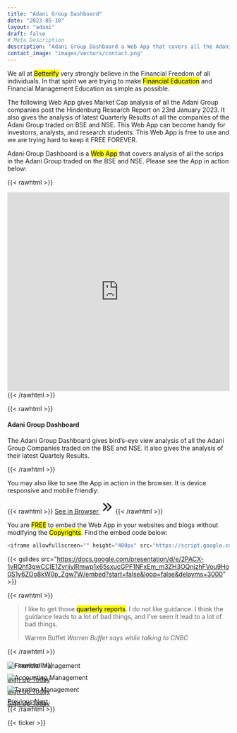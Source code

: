 ```yaml
---
title: "Adani Group Dashboard"
date: "2023-05-10"
layout: "adani"
draft: false
# Meta Description
description: "Adani Group Dashboard a Web App that covers all the Adani Group scrips traded on the BSE and NSE. It gives the Market Cap analysis of the group companies post the Hindenburg Report apart from other analysis."
contact_image: "images/vectors/contact.png"
---
```


We all at <mark>Betterify</mark> very strongly believe in the Financial Freedom of all individuals. In that spirit we are trying to make <mark>Financial Education</mark> and Financial Management Education as simple as possible.

<span class="blue">The following Web App gives Market Cap analysis of all the Adani Group companies post the Hindenburg Research Report on 23rd January 2023. It also gives the analysis of latest Quarterly Results of all the companies of the Adani Group traded on BSE and NSE. This Web App can become handy for investorrs, analysts, and research students. This Web App is free to use and we are trying hard to keep it FREE FOREVER.<span>

<!-- ![Nifty 50 Drawing](https://docs.google.com/drawings/d/1M8VQsH_cnqZ4aOPL8OX_aj0Fa6S9m9w9PSPgV79j3wg/export/png) -->

Adani Group Dashboard is a <mark>Web App</mark> that covers analysis of all the scrips in the Adani Group traded on the BSE and NSE. Please see the App in action below: 

{{< rawhtml >}}
<div class="card shadow mt-2 mb-4">
<iframe allowfullscreen="" height="450px" src="https://script.google.com/macros/s/AKfycbxEkQ9O_In7nRIx746280Y1zgrArcFb9FHU5eVp3yKC1KPSLBMfbkrAMcOl8NlU5dg/exec" style="border: 0px #ffffff none;" width="100%"></iframe>
</div>
{{< /rawhtml >}}

{{< rawhtml >}}
<div class="card bd-callout bd-callout-info shadow">
<h4 id="conveying-meaning-to-assistive-technologies"><marker>Adani Group Dashboard<marker></h4>
<p class="yellow">The Adani Group Dashboard gives bird’s-eye view analysis of all the Adani Group Companies traded on the BSE and NSE. It also gives the analysis of their latest Quartely Results.</p>
</div>
{{< /rawhtml >}}

You may also like to see the App in action in the browser. It is device responsive and mobile friendly:

{{< rawhtml >}}
<a href="https://script.google.com/macros/s/AKfycbxEkQ9O_In7nRIx746280Y1zgrArcFb9FHU5eVp3yKC1KPSLBMfbkrAMcOl8NlU5dg/exec" target="_blank" class="btn btn-primary btn-lg mb-4">See in Browser <svg xmlns="http://www.w3.org/2000/svg" class="h-5 w-5" viewBox="0 0 20 20" width="30px" height="30px" fill="currentColor">
  <path fill-rule="evenodd" d="M10.293 15.707a1 1 0 010-1.414L14.586 10l-4.293-4.293a1 1 0 111.414-1.414l5 5a1 1 0 010 1.414l-5 5a1 1 0 01-1.414 0z" clip-rule="evenodd" />
  <path fill-rule="evenodd" d="M4.293 15.707a1 1 0 010-1.414L8.586 10 4.293 5.707a1 1 0 011.414-1.414l5 5a1 1 0 010 1.414l-5 5a1 1 0 01-1.414 0z" clip-rule="evenodd" />
</svg></a>
{{< /rawhtml >}}

You are <mark>FREE</mark> to embed the Web App in your websites and blogs without modifying the <mark>Copyrights</mark>. Find the embed code below:

```javascript
<iframe allowfullscreen="" height="400px" src="https://script.google.com/macros/s/AKfycbxEkQ9O_In7nRIx746280Y1zgrArcFb9FHU5eVp3yKC1KPSLBMfbkrAMcOl8NlU5dg/exec" style="border: 0px #ffffff none;" width="100%"></iframe>
```

{{< gslides src="https://docs.google.com/presentation/d/e/2PACX-1vRQhf3gwCCIE1ZvriiylRmwp1x65sxucGPF1NFxEm_m3ZH3OQnjzhFVou9Ho0S1y6ZOo8kW0p_Zgw7W/embed?start=false&loop=false&delayms=3000" >}}

{{< rawhtml >}}
<blockquote class="blockquote mb-4">
  <p>I like to get those <mark>quarterly reports</mark>. I do not like guidance. I think the guidance leads to a lot of bad things, and I’ve seen it lead to a lot of bad things.</p>
  <footer class="blockquote-footer">Warren Buffet <cite title="Source Title">Warren Buffet says while talking to CNBC</cite></footer>
</blockquote>  
{{< /rawhtml >}}

{{< rawhtml >}}
<!-- New Slider -->
<div id="carouselExampleControls" class="carousel slide card shadow mb-4" data-ride="carousel">
  <div class="carousel-inner">
    <div class="carousel-item active">
      <img class="d-block w-100" src="https://docs.google.com/drawings/d/e/2PACX-1vRS5cx09hhhWYSsFsHNfhNKdcreQsdRY9dLNdm0xNpMj4h0cZOqyzEQO4kADLVi69e3RmV66gApSQSm/pub?w=960&amp;h=600" alt="Financial Management">
      <div class="carousel-caption">
        <!-- <h3>New York</h3>
        <p>We love the Big Apple!</p> -->
        <p><a class="btn btn-lg btn-primary" href="#">Sign Up Today</a></p>
      </div>
    </div>
    <div class="carousel-item">
      <img class="d-block w-100" src="https://docs.google.com/drawings/d/e/2PACX-1vSPWPQ5wj_R0_uK_INLJmpiS-xM84j8g1UJcZFAf2ffQvqz6M6kmubLx4tQnrMJeYW_dkc4P7slyzbK/pub?w=960&amp;h=600" alt="Accounting Management">
      <div class="carousel-caption">
        <!-- <h3>New York</h3>
        <p>We love the Big Apple!</p> -->
        <p><a class="btn btn-lg btn-primary" href="#">Sign Up Today</a></p>
      </div>
    </div>
    <div class="carousel-item">
      <img class="d-block w-100" src="https://docs.google.com/drawings/d/e/2PACX-1vTQMEnlPKfcG27XNs6gvLRHTVHhBrNIcLgu1bYYO_8OWHlzxA1upjS8rArf8sUPIQF85R-uJI-s9Nbm/pub?w=960&amp;h=600" alt="Taxation Management">
      <div class="carousel-caption">
        <!-- <h3>New York</h3>
        <p>We love the Big Apple!</p> -->
        <p><a class="btn btn-lg btn-primary" href="#">Sign Up Today</a></p>
      </div>
    </div>
  </div>
  <a class="carousel-control-prev" href="#carouselExampleControls" role="button" data-slide="prev">
    <span class="carousel-control-prev-icon" aria-hidden="true"></span>
    <span class="sr-only">Previous</span>
  </a>
  <a class="carousel-control-next" href="#carouselExampleControls" role="button" data-slide="next">
    <span class="carousel-control-next-icon" aria-hidden="true"></span>
    <span class="sr-only">Next</span>
  </a>
</div>
<style>
.carousel-item {
  margin-top: -30px;
  margin-bottom: -35px;
}
.btn-lg:hover {
  text-decoration: none !important;
}
</style>
{{< /rawhtml >}}

{{< ticker >}}